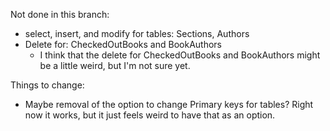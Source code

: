Not done in this branch:
- select, insert, and modify for tables: Sections, Authors
- Delete for: CheckedOutBooks and BookAuthors
  - I think that the delete for CheckedOutBooks and BookAuthors might be a little weird, but I'm not sure yet.


Things to change:
- Maybe removal of the option to change Primary keys for tables? Right now it works, but it just feels weird to have that as an option.
